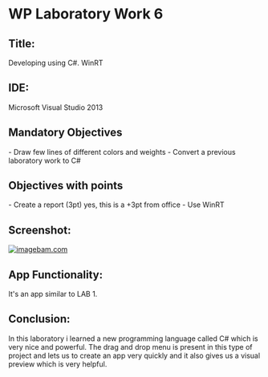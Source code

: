 <h1> WP Laboratory Work 6 </h1>
<h2>Title:</h2>
Developing using C#. WinRT
<h2>IDE:</h2> Microsoft Visual Studio 2013

<h2> Mandatory Objectives </h2>
- Draw few lines of different colors and weights
-  Convert a previous laboratory work to C#

<h2> Objectives with points </h2>
- Create a report (3pt) yes, this is a +3pt from office
- Use WinRT

<h2> Screenshot: </h2>
<a href="http://www.imagebam.com/image/0d1518353496925" target="_blank"><img src="http://thumbnails110.imagebam.com/35350/0d1518353496925.jpg" alt="imagebam.com"></a> 

<h2> App Functionality: </h2>
It's an app similar to LAB 1.
<h2> Conclusion: </h2>
In this laboratory i learned a new programming language called C# which is very nice and powerful. The drag and drop menu is present in this type of project and lets us to create an app very quickly and it also gives us a visual preview which is very helpful.
